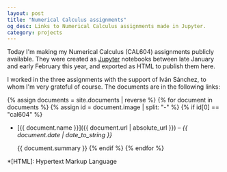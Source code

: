 ```yaml
---
layout: post
title: "Numerical Calculus assignments"
og_desc: Links to Numerical Calculus assignments made in Jupyter.
category: projects
---
```


Today I'm making my Numerical Calculus (CAL604) assignments publicly available. They were created as [Jupyter](https://jupyter.org) notebooks between late January and early February this year, and exported as HTML to publish them here.

I worked in the three assignments with the support of Iván Sánchez, to whom I'm very grateful of course. The documents are in the following links:

{% assign documents = site.documents | reverse %}
{% for document in documents %}
{% assign id = document.image | split: "-" %}
  {% if id[0] == "cal604" %}
  - [{{ document.name }}]({{ document.url | absolute_url }}) – *{{ document.date | date_to_string }}*
    
    {{ document.summary }}
  {% endif %}
{% endfor %}


*[HTML]: Hypertext Markup Language
